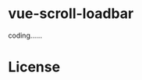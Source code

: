 # vue-scroll-loadbar

coding......

# License

[MIT]: https://github.com/molvqingtai/vue-scroll-loadbar/blob/dev/LICENSE	"MIT"
